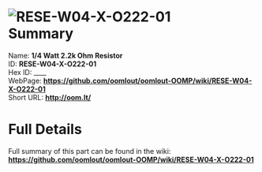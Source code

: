 
![RESE-W04-X-O222-01](https://github.com/oomlout/oomlout-OOMP/blob/master/parts/RESE-W04-X-O222-01/RESE-W04-X-O222-01_420.jpg)   
Summary
=================
  
Name: __1/4 Watt 2.2k Ohm Resistor__    
ID: __RESE-W04-X-O222-01__   
Hex ID: ____   
WebPage: __https://github.com/oomlout/oomlout-OOMP/wiki/RESE-W04-X-O222-01__   
Short URL: __http://oom.lt/__   

Full Details
==========================
Full summary of this part can be found in the wiki:   
__https://github.com/oomlout/oomlout-OOMP/wiki/RESE-W04-X-O222-01__    

